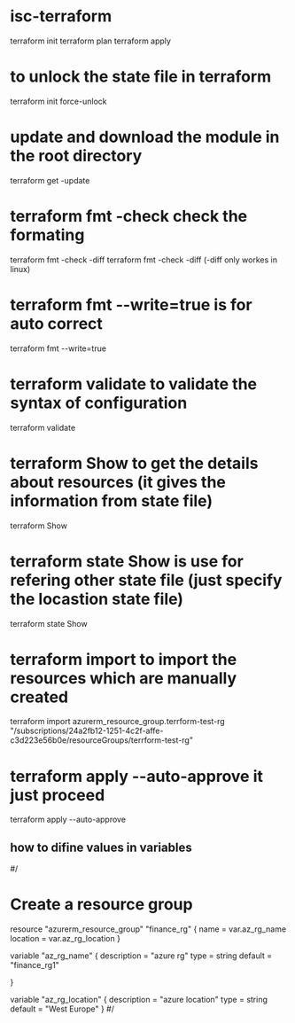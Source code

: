 # isc-terraform
terraform init
terraform plan
terraform apply
# to unlock the state file in terraform 
terraform init force-unlock
# update and download the module in the root directory 
terraform get -update
#  terraform fmt -check check the formating 
terraform fmt -check -diff
terraform fmt -check -diff (-diff only workes in linux)
#  terraform fmt --write=true is for auto correct 
terraform fmt --write=true
# terraform validate to validate the syntax of configuration
terraform validate
# terraform Show to get the details about resources (it gives the information from state file)
terraform Show
# terraform state Show is use for refering other state file (just specify the locastion state file)
terraform state Show
# terraform import to import the resources which are manually created 
terraform import azurerm_resource_group.terrform-test-rg  "/subscriptions/24a2fb12-1251-4c2f-affe-c3d223e56b0e/resourceGroups/terrform-test-rg"
# terraform apply --auto-approve it just proceed
terraform apply --auto-approve
## how to difine values in variables 
#/
# Create a resource group
resource "azurerm_resource_group" "finance_rg" {
  name     = var.az_rg_name
  location = var.az_rg_location
}

variable "az_rg_name" {
  description = "azure rg"
  type        = string
  default     = "finance_rg1"

}

variable "az_rg_location" {
  description = "azure location"
  type        = string
  default     = "West Europe"
}
#/